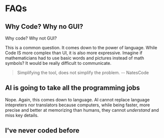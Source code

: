# FAQs

## Why Code? Why no GUI?

Why code? Why not GUI?

This is a common question. It comes down to the power of language. While Code IS more complex
than UI, it is also more expressive. Imagine if mathematicians had to use basic words and pictures instead
of math symbols? It would be really difficult to communicate.

> Simplifying the tool, does not simplify the problem. -- NatesCode

## AI is going to take all the programming jobs

Nope. Again, this comes down to language. AI cannot replace language intepreters nor translators because computers, while being faster, more precise and better at memorizing than humans, they cannot _understand_ and miss key details.

## I've never coded before

